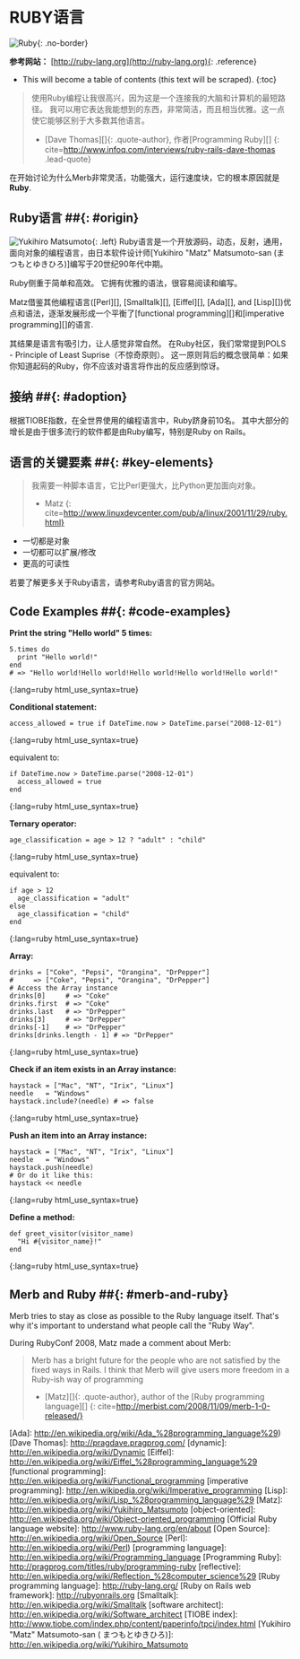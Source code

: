 # RUBY语言

![Ruby](/images/ruby-header.gif){: .no-border}

**参考网站：**
[http://ruby-lang.org](http://ruby-lang.org){: .reference}

* This will become a table of contents (this text will be scraped).
{:toc}

> 使用Ruby编程让我很高兴，因为这是一个连接我的大脑和计算机的最短路径。 我可以用它表达我能想到的东西，非常简洁，而且相当优雅。这一点使它能够区别于大多数其他语言。
> - [Dave Thomas][]{: .quote-author}, 作者[Programming Ruby][]
{: cite=http://www.infoq.com/interviews/ruby-rails-dave-thomas .lead-quote}

在开始讨论为什么Merb非常灵活，功能强大，运行速度块，它的根本原因就是**Ruby**.

## Ruby语言 ##{: #origin}
![Yukihiro Matsumoto](/images/Yukihiro_Matsumoto.jpg){: .left}
Ruby语言是一个开放源码，动态，反射，通用，面向对象的编程语言，由日本软件设计师[Yukihiro "Matz" Matsumoto-san (まつもとゆきひろ)]编写于20世纪90年代中期。

Ruby侧重于简单和高效。 它拥有优雅的语法，很容易阅读和编写。

Matz借鉴其他编程语言([Perl][], [Smalltalk][], [Eiffel][], [Ada][], and [Lisp][])优点和语法，逐渐发展形成一个平衡了[functional programming][]和[imperative programming][]的语言.

其结果是语言有吸引力，让人感觉非常自然。 在Ruby社区，我们常常提到POLS - Principle of Least Suprise（不惊奇原则）。 这一原则背后的概念很简单：如果你知道起码的Ruby，你不应该对语言将作出的反应感到惊讶。

## 接纳 ##{: #adoption}
根据TIOBE指数，在全世界使用的编程语言中，Ruby跻身前10名。 其中大部分的增长是由于很多流行的软件都是由Ruby编写，特别是Ruby on Rails。

## 语言的关键要素 ##{: #key-elements}

> 我需要一种脚本语言，它比Perl更强大，比Python更加面向对象。
> - Matz
{: cite=http://www.linuxdevcenter.com/pub/a/linux/2001/11/29/ruby.html}

* 一切都是对象
* 一切都可以扩展/修改
* 更高的可读性

若要了解更多关于Ruby语言，请参考Ruby语言的官方网站。

## Code Examples ##{: #code-examples}

**Print the string "Hello world" 5 times:**

    5.times do
      print "Hello world!"
    end
    # => "Hello world!Hello world!Hello world!Hello world!Hello world!"
{:lang=ruby html_use_syntax=true}

**Conditional statement:**

    access_allowed = true if DateTime.now > DateTime.parse("2008-12-01")
{:lang=ruby html_use_syntax=true}

equivalent to:

    if DateTime.now > DateTime.parse("2008-12-01")
      access_allowed = true
    end
{:lang=ruby html_use_syntax=true}

**Ternary operator:**

    age_classification = age > 12 ? "adult" : "child"
{:lang=ruby html_use_syntax=true}

equivalent to:

    if age > 12
      age_classification = "adult"
    else
      age_classification = "child"
    end
{:lang=ruby html_use_syntax=true}

**Array:**

	drinks = ["Coke", "Pepsi", "Orangina", "DrPepper"]
	#     => ["Coke", "Pepsi", "Orangina", "DrPepper"]
	# Access the Array instance
	drinks[0]     # => "Coke"
	drinks.first  # => "Coke"
	drinks.last   # => "DrPepper"
	drinks[3]     # => "DrPepper"
	drinks[-1]    # => "DrPepper"
	drinks[drinks.length - 1] # => "DrPepper"
{:lang=ruby html_use_syntax=true}


**Check if an item exists in an Array instance:**

	haystack = ["Mac", "NT", "Irix", "Linux"]
	needle   = "Windows"
	haystack.include?(needle) # => false
{:lang=ruby html_use_syntax=true}

**Push an item into an Array instance:**

	haystack = ["Mac", "NT", "Irix", "Linux"]
	needle   = "Windows"
	haystack.push(needle)
	# Or do it like this:
	haystack << needle
{:lang=ruby html_use_syntax=true}

**Define a method:**

    def greet_visitor(visitor_name)
      "Hi #{visitor_name}!"
    end
{:lang=ruby html_use_syntax=true}

## Merb and Ruby ##{: #merb-and-ruby}

Merb tries to stay as close as possible to the Ruby language itself.
That's why it's important to understand what people call the "Ruby Way".

During RubyConf 2008, Matz made a comment about Merb:

> Merb has a bright future for the people who are not satisfied
> by the fixed ways in Rails.
> I think that Merb will give users more freedom
> in a Ruby-ish way of programming
> - [Matz][]{: .quote-author},
> author of the [Ruby programming language][]
{: cite=http://merbist.com/2008/11/09/merb-1-0-released/}


[Ada]: http://en.wikipedia.org/wiki/Ada_%28programming_language%29)
[Dave Thomas]:          http://pragdave.pragprog.com/
[dynamic]:              http://en.wikipedia.org/wiki/Dynamic
[Eiffel]: http://en.wikipedia.org/wiki/Eiffel_%28programming_language%29
[functional programming]: http://en.wikipedia.org/wiki/Functional_programming
[imperative programming]: http://en.wikipedia.org/wiki/Imperative_programming
[Lisp]: http://en.wikipedia.org/wiki/Lisp_%28programming_language%29
[Matz]:                 http://en.wikipedia.org/wiki/Yukihiro_Matsumoto
[object-oriented]: http://en.wikipedia.org/wiki/Object-oriented_programming
[Official Ruby language website]: http://www.ruby-lang.org/en/about
[Open Source]:          http://en.wikipedia.org/wiki/Open_Source
[Perl]:                 http://en.wikipedia.org/wiki/Perl)
[programming language]: http://en.wikipedia.org/wiki/Programming_language
[Programming Ruby]:     http://pragprog.com/titles/ruby/programming-ruby
[reflective]: http://en.wikipedia.org/wiki/Reflection_%28computer_science%29
[Ruby programming language]: http://ruby-lang.org/
[Ruby on Rails web framework]: http://rubyonrails.org
[Smalltalk]:            http://en.wikipedia.org/wiki/Smalltalk
[software architect]:   http://en.wikipedia.org/wiki/Software_architect
[TIOBE index]:  http://www.tiobe.com/index.php/content/paperinfo/tpci/index.html
[Yukihiro "Matz" Matsumoto-san ( まつもとゆきひろ)]:  http://en.wikipedia.org/wiki/Yukihiro_Matsumoto


